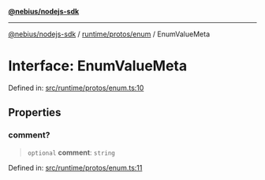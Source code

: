 [**@nebius/nodejs-sdk**](../../../../README.md)

***

[@nebius/nodejs-sdk](../../../../README.md) / [runtime/protos/enum](../README.md) / EnumValueMeta

# Interface: EnumValueMeta

Defined in: [src/runtime/protos/enum.ts:10](https://github.com/nebius/nodejs-sdk/blob/a37d220b2851e3bf0d396cb03828d544f584df45/src/runtime/protos/enum.ts#L10)

## Properties

### comment?

> `optional` **comment**: `string`

Defined in: [src/runtime/protos/enum.ts:11](https://github.com/nebius/nodejs-sdk/blob/a37d220b2851e3bf0d396cb03828d544f584df45/src/runtime/protos/enum.ts#L11)

